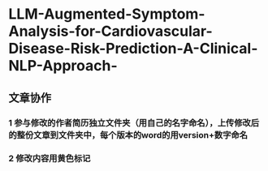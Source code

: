 # LLM-Augmented-Symptom-Analysis-for-Cardiovascular-Disease-Risk-Prediction-A-Clinical-NLP-Approach-



## 文章协作

### 1 参与修改的作者简历独立文件夹（用自己的名字命名），上传修改后的整份文章到文件夹中，每个版本的word的用version+数字命名
### 2 修改内容用黄色标记






